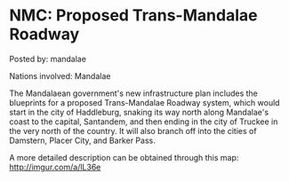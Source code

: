# NMC: Proposed Trans-Mandalae Roadway

Posted by: mandalae

Nations involved: Mandalae

The Mandalaean government's new infrastructure plan includes the blueprints for a proposed Trans-Mandalae Roadway system, which would start in the city of Haddleburg, snaking its way north along Mandalae's coast to the capital, Santandem, and then ending in the city of Truckee in the very north of the country. It will also branch off into the cities of Damstern, Placer City, and Barker Pass.

A more detailed description can be obtained through this map: http://imgur.com/a/lL36e